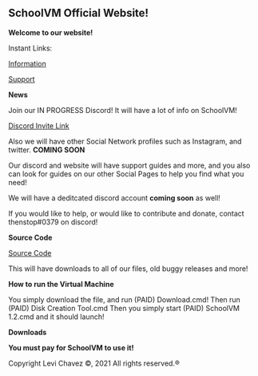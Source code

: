 ## SchoolVM Official Website!

**Welcome to our website!**


Instant Links:

[Information](/information.md/information/)

[Support](/support.md/support)


**News**

Join our IN PROGRESS Discord! It will have a lot of info on SchoolVM!

[Discord Invite Link](https://discord.gg/invite/24BzCrzJPH)

Also we will have other Social Network profiles such as Instagram, and twitter. **COMING SOON**

Our discord and website will have support guides and more, and you also can look for guides on our other Social Pages to help you find what you need!

We will have a deditcated discord account **coming soon** as well!

If you would like to help, or would like to contribute and donate, contact thenstop#0379 on discord!

**Source Code**

[Source Code](https://github.com/schoolvm/schoolvm/releases/)

This will have downloads to all of our files, old buggy releases and more!

**How to run the Virtual Machine**

You simply download the file, and run (PAID) Download.cmd!
Then run (PAID) Disk Creation Tool.cmd
Then you simply start (PAID) SchoolVM 1.2.cmd and it should launch!

**Downloads**

**You must pay for SchoolVM to use it!**

Copyright Levi Chavez ©, 2021 All rights reserved.®
